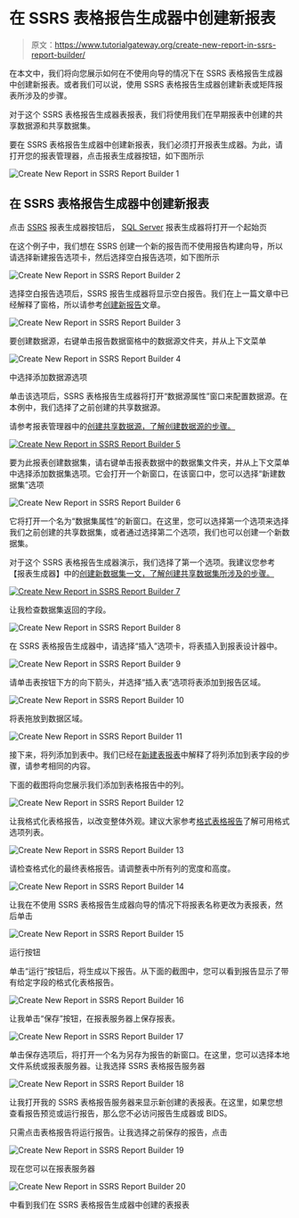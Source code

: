 # 在 SSRS 表格报告生成器中创建新报表

> 原文：<https://www.tutorialgateway.org/create-new-report-in-ssrs-report-builder/>

在本文中，我们将向您展示如何在不使用向导的情况下在 SSRS 表格报告生成器中创建新报表。或者我们可以说，使用 SSRS 表格报告生成器创建新表或矩阵报表所涉及的步骤。

对于这个 SSRS 表格报告生成器表报表，我们将使用我们在早期报表中创建的共享数据源和共享数据集。

要在 SSRS 表格报告生成器中创建新报表，我们必须打开报表生成器。为此，请打开您的报表管理器，点击报表生成器按钮，如下图所示

![Create New Report in SSRS Report Builder 1](img/9da8c0b29e44ecc90b44ef62efe111cd.png)

## 在 SSRS 表格报告生成器中创建新报表

点击 [SSRS](https://www.tutorialgateway.org/ssrs/) 报表生成器按钮后， [SQL Server](https://www.tutorialgateway.org/sql/) 报表生成器将打开一个起始页

在这个例子中，我们想在 SSRS 创建一个新的报告而不使用报告构建向导，所以请选择新建报告选项卡，然后选择空白报告选项，如下图所示

![Create New Report in SSRS Report Builder 2](img/a48387498e9efd59318e15a6303c31c6.png)

选择空白报告选项后，SSRS 报告生成器将显示空白报告。我们在上一篇文章中已经解释了窗格，所以请参考[创建新报告](https://www.tutorialgateway.org/create-a-new-report-in-ssrs/)文章。

![Create New Report in SSRS Report Builder 3](img/0c31d1762d5b22f70a01d4fdd429c884.png)

要创建数据源，右键单击报告数据窗格中的数据源文件夹，并从上下文菜单

![Create New Report in SSRS Report Builder 4](img/16a5ddb32d7a47918d2dd35b3f29a453.png)

中选择添加数据源选项

单击该选项后，SSRS 表格报告生成器将打开“数据源属性”窗口来配置数据源。在本例中，我们选择了之前创建的共享数据源。

请参考报表管理器中的[创建共享数据源，了解创建数据源的步骤。](https://www.tutorialgateway.org/data-source-in-ssrs-report-manager/)

[![Create New Report in SSRS Report Builder 5](img/7d9173ae3e8c90e1634d1eaece08923c.png)](https://www.tutorialgateway.org/data-source-in-ssrs-report-manager/)

要为此报表创建数据集，请右键单击报表数据中的数据集文件夹，并从上下文菜单中选择添加数据集选项。它会打开一个新窗口，在该窗口中，您可以选择“新建数据集”选项

![Create New Report in SSRS Report Builder 6](img/8b765d04ca0ed38a4333eeb9ba6e8b18.png)

它将打开一个名为“数据集属性”的新窗口。在这里，您可以选择第一个选项来选择我们之前创建的共享数据集，或者通过选择第二个选项，我们也可以创建一个新数据集。

对于这个 SSRS 表格报告生成器演示，我们选择了第一个选项。我建议您参考【报表生成器】中的[创建新数据集一文，了解创建共享数据集所涉及的步骤。](https://www.tutorialgateway.org/create-a-new-dataset-using-ssrs-report-builder-wizard/)

[![Create New Report in SSRS Report Builder 7](img/40f3dc664d2543967ebe4d0f531a8672.png)](https://www.tutorialgateway.org/create-a-new-dataset-using-ssrs-report-builder-wizard/)

让我检查数据集返回的字段。

![Create New Report in SSRS Report Builder 8](img/e6cf6f38cf22bacec5dd3bcdc5766bd2.png)

在 SSRS 表格报告生成器中，请选择“插入”选项卡，将表插入到报表设计器中。

![Create New Report in SSRS Report Builder 9](img/fc2ddf7bd1ddcb0ebbd6404d567223ee.png)

请单击表按钮下方的向下箭头，并选择“插入表”选项将表添加到报告区域。

![Create New Report in SSRS Report Builder 10](img/4f6cf16187a2ad638c3569b8249fdd1e.png)

将表拖放到数据区域。

![Create New Report in SSRS Report Builder 11](img/857ffaa9adbe22a39fa76898364f172b.png)

接下来，将列添加到表中。我们已经在[新建表报表](https://www.tutorialgateway.org/ssrs-table-report/)中解释了将列添加到表字段的步骤，请参考相同的内容。

下面的截图将向您展示我们添加到表格报告中的列。

![Create New Report in SSRS Report Builder 12](img/9f53d38b189f4a42c9a999f6806afccf.png)

让我格式化表格报告，以改变整体外观。建议大家参考[格式表格报告](https://www.tutorialgateway.org/format-table-report-in-ssrs/)了解可用格式选项列表。

![Create New Report in SSRS Report Builder 13](img/2224745f80bcdaa97a689b3866c4c878.png)

请检查格式化的最终表格报告。请调整表中所有列的宽度和高度。

![Create New Report in SSRS Report Builder 14](img/cb8c9c265d9d87f011f2a1a6fcd36d89.png)

让我在不使用 SSRS 表格报告生成器向导的情况下将报表名称更改为表报表，然后单击

![Create New Report in SSRS Report Builder 15](img/0fd708434a7a658c6ee1218e484f9679.png)

运行按钮

单击“运行”按钮后，将生成以下报告。从下面的截图中，您可以看到报告显示了带有给定字段的格式化表格报告。

![Create New Report in SSRS Report Builder 16](img/efe3d90abf648b4995c19bb0ad7da88b.png)

让我单击“保存”按钮，在报表服务器上保存报表。

![Create New Report in SSRS Report Builder 17](img/4321d8254194206c6d3be4ec3da45af9.png)

单击保存选项后，将打开一个名为另存为报告的新窗口。在这里，您可以选择本地文件系统或报表服务器。让我选择 SSRS 表格报告服务器

![Create New Report in SSRS Report Builder 18](img/c4937de1fe6453f1d05a3361d045eda9.png)

让我打开我的 SSRS 表格报告服务器来显示新创建的表报表。在这里，如果您想查看报告预览或运行报告，那么您不必访问报告生成器或 BIDS。

只需点击表格报告将运行报告。让我选择之前保存的报告，点击

![Create New Report in SSRS Report Builder 19](img/5c293e4e1a0d1892fee4320636ff4fec.png)

现在您可以在报表服务器

![Create New Report in SSRS Report Builder 20](img/204fdb5d129da55ce5de848bad6cb7fc.png)

中看到我们在 SSRS 表格报告生成器中创建的表报表